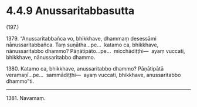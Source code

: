 

# 4.4.9 Anussaritabbasutta




(197.)

1379\. “Anussaritabbañca vo, bhikkhave, dhammaṃ desessāmi nānussaritabbañca. Taṃ suṇātha…pe…  katamo ca, bhikkhave, nānussaritabbo dhammo? Pāṇātipāto…pe…  micchādiṭṭhi—  ayaṃ vuccati, bhikkhave, nānussaritabbo dhammo.

1380\. Katamo ca, bhikkhave, anussaritabbo dhammo? Pāṇātipātā veramaṇī…pe…  sammādiṭṭhi—  ayaṃ vuccati, bhikkhave, anussaritabbo dhammo”ti.

---

1381\. Navamaṃ.





